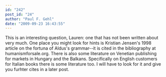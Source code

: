 ```yaml
---
id: "242"
post_id: "24"
author: "Paul F. Gehl"
date: "2009-09-23 16:43:55"
---
```

This is an interesting question, Lauren: one that has not been written about very much. One place you might look for hints is Kristian Jensen's 1998 article on the fortuna of Aldus's grammar--it is cited in the bibliography at humanismforsale.org. There is also some literature on Venetian publishing for markets in Hungary and the Balkans. Specifically on English customers for Italian books there is some literature too. I will have to look for it and give you furhter cites in a later post.
